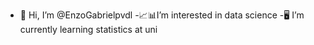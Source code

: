 - 👋 Hi, I’m @EnzoGabrielpvdl
-📈📊I’m interested in data science
-🖥 I’m currently learning statistics at uni
